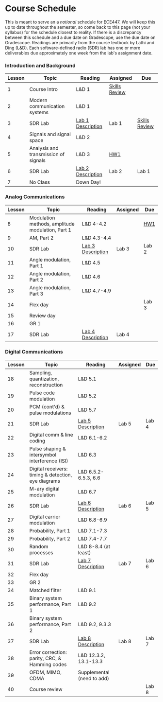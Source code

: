 # Course Schedule

This is meant to serve an a _notional_ schedule for ECE447. We will keep this up to date throughout the semester, so come back to this page (not your syllabus) for the schedule closest to reality. If there is a discrepancy between this schedule and a due date on Gradescope, use the due date on Gradescope. Readings are primarily from the course textbook by Lathi and Ding (L&D). Each software-defined radio (SDR) lab has one or more deliverables due approximately one week from the lab's assignment date. 

 ### Introduction and Background  
| Lesson | Topic | Reading | Assigned | Due |
|----------|----------|----------|----------|----------|
| 1 | Course Intro | L&D 1 | [Skills Review](HW/SkillsReview.md) |  |
| 2 | Modern communication systems | L&D 1 |  |  |
| 3 | SDR Lab | [Lab 1 Description](labs/Lab1) |  Lab 1  | [Skills Review](HW/SkillsReview.md) |
| 4 | Signals and signal space | L&D 2 |    |  |
| 5 | Analysis and transmission of signals | L&D 3 |  [HW1](HW/HW1)  |  |
| 6 | SDR Lab | [Lab 2 Description](labs/Lab2) |  Lab 2  | Lab 1 |
| 7 | No Class | Down Day! |  |  |

### Analog Communications
| Lesson | Topic | Reading | Assigned | Due |
|----------|----------|----------|----------|----------|
| 8 | Modulation methods, amplitude modulation, Part 1 | L&D 4-4.2 |  | [HW1](HW/HW1) |
| 9 | AM, Part 2 | L&D 4.3-4.4 |  |  |
| 10 | SDR Lab | [Lab 3 Description](labs/Lab3) |  Lab 3  | Lab 2 |
| 11 | Angle modulation, Part 1 | L&D 4.5 |  |  |
| 12 | Angle modulation, Part 2 | L&D 4.6 |  |  |
| 13 | Angle modulation, Part 3 | L&D 4.7-4.9 |  |  |
| 14 | Flex day |  |  | Lab 3 |
| 15 | Review day |  |  |  |
| 16 | GR 1 |  |  |  |
| 17 | SDR Lab | [Lab 4 Description](labs/Lab4) |  Lab 4  |  |

### Digital Communications
| Lesson | Topic | Reading | Assigned | Due |
|----------|----------|----------|----------|----------|
| 18 | Sampling, quantization, reconstruction | L&D 5.1 |  |  |
| 19 | Pulse code modulation | L&D 5.2 |  |  |
| 20 | PCM (cont'd) & pulse modulations | L&D 5.7 |  |  |
| 21 | SDR Lab | [Lab 5 Description](labs/Lab5) |  Lab 5  | Lab 4 |
| 22 | Digital comm & line coding | L&D 6.1-6.2 |  |  |
| 23 | Pulse shaping & intersymbol interference (ISI) | L&D 6.3 |  |  |
| 24 | Digital receivers: timing & detection, eye diagrams | L&D 6.5.2-6.5.3, 6.6 | | |
| 25 | M-ary digital modulation | L&D 6.7 |  |  |
| 26 | SDR Lab | [Lab 6 Description](labs/Lab6) |  Lab 6  | Lab 5 |
| 27 | Digital carrier modulation | L&D 6.8-6.9 |  |  |
| 28 | Probability, Part 1 | L&D 7.1-7.3 |  |  |
| 29 | Probability, Part 2 | L&D 7.4-7.7 |  |  |
| 30 | Random processes | L&D 8-8.4 (at least) |  |  |
| 31 | SDR Lab | [Lab 7 Description](labs/Lab7) |  Lab 7  | Lab 6 |
| 32 | Flex day |  |  |  |
| 33 | GR 2 |  |  |  |
| 34 | Matched filter | L&D 9.1 |  |  |
| 35 | Binary system performance, Part 1 | L&D 9.2 |  |  |
| 36 | Binary system performance, Part 2 | L&D 9.2, 9.3.3 |  |  |  |
| 37 | SDR Lab | [Lab 8 Description](labs/Lab8) |  Lab 8  | Lab 7 |
| 38 | Error correction: parity, CRC, & Hamming codes | L&D 12.3.2, 13.1-13.3 |  |  |
| 39 | OFDM, MIMO, CDMA | Supplemental (need to add) |  |  |
| 40 | Course review |  |  | Lab 8 |
